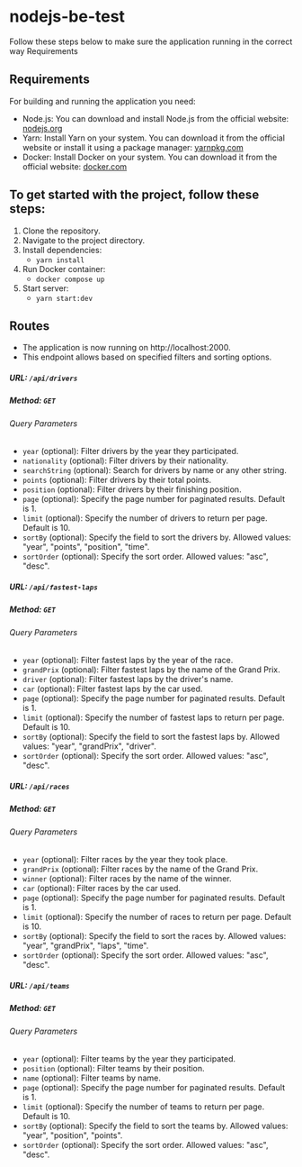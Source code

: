 # nodejs-be-test

Follow these steps below to make sure the application running in the correct way
Requirements
## Requirements

For building and running the application you need:
-   Node.js: You can download and install Node.js from the official website: [nodejs.org](https://nodejs.org/)
-   Yarn: Install Yarn on your system. You can download it from the official website or install it using a package manager: [yarnpkg.com](https://yarnpkg.com/getting-started/install)
-   Docker:  Install Docker on your system. You can download it from the official website: [docker.com](https://www.docker.com/)

## To get started with the project, follow these steps:

1. Clone the repository.
2. Navigate to the project directory.
3. Install dependencies: 
    - `yarn install`
4. Run Docker container:
    - `docker compose up`
5. Start server:
    - `yarn start:dev`

## Routes
- The application is now running on http://localhost:2000.
- This endpoint allows based on specified filters and sorting options.

##### URL: `/api/drivers`

##### Method: `GET`

###### Query Parameters

-   `year` (optional): Filter drivers by the year they participated.
-   `nationality` (optional): Filter drivers by their nationality.
-   `searchString` (optional): Search for drivers by name or any other string.
-   `points` (optional): Filter drivers by their total points.
-   `position` (optional): Filter drivers by their finishing position.
-   `page` (optional): Specify the page number for paginated results. Default is 1.
-   `limit` (optional): Specify the number of drivers to return per page. Default is 10.
-   `sortBy` (optional): Specify the field to sort the drivers by. Allowed values: "year", "points", "position", "time".
-   `sortOrder` (optional): Specify the sort order. Allowed values: "asc", "desc".

##### URL: `/api/fastest-laps`

##### Method: `GET`

###### Query Parameters

-   `year` (optional): Filter fastest laps by the year of the race.
-   `grandPrix` (optional): Filter fastest laps by the name of the Grand Prix.
-   `driver` (optional): Filter fastest laps by the driver's name.
-   `car` (optional): Filter fastest laps by the car used.
-   `page` (optional): Specify the page number for paginated results. Default is 1.
-   `limit` (optional): Specify the number of fastest laps to return per page. Default is 10.
-   `sortBy` (optional): Specify the field to sort the fastest laps by. Allowed values: "year", "grandPrix", "driver".
-   `sortOrder` (optional): Specify the sort order. Allowed values: "asc", "desc".

##### URL: `/api/races`

##### Method: `GET`

###### Query Parameters

-   `year` (optional): Filter races by the year they took place.
-   `grandPrix` (optional): Filter races by the name of the Grand Prix.
-   `winner` (optional): Filter races by the name of the winner.
-   `car` (optional): Filter races by the car used.
-   `page` (optional): Specify the page number for paginated results. Default is 1.
-   `limit` (optional): Specify the number of races to return per page. Default is 10.
-   `sortBy` (optional): Specify the field to sort the races by. Allowed values: "year", "grandPrix", "laps", "time".
-   `sortOrder` (optional): Specify the sort order. Allowed values: "asc", "desc".

##### URL: `/api/teams`

##### Method: `GET`

###### Query Parameters

-   `year` (optional): Filter teams by the year they participated.
-   `position` (optional): Filter teams by their position.
-   `name` (optional): Filter teams by name.
-   `page` (optional): Specify the page number for paginated results. Default is 1.
-   `limit` (optional): Specify the number of teams to return per page. Default is 10.
-   `sortBy` (optional): Specify the field to sort the teams by. Allowed values: "year", "position", "points".
-   `sortOrder` (optional): Specify the sort order. Allowed values: "asc", "desc".